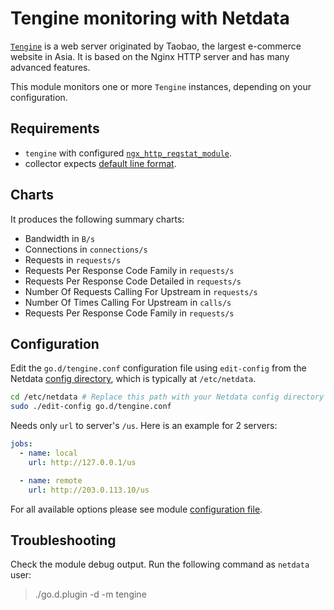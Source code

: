 <!--
title: "Tengine monitoring with Netdata"
custom_edit_url: https://github.com/netdata/go.d.plugin/edit/master/modules/tengine/README.md
sidebar_label: "Tengine"
-->

# Tengine monitoring with Netdata

[`Tengine`](https://tengine.taobao.org/) is a web server originated by Taobao, the largest e-commerce website in Asia.
It is based on the Nginx HTTP server and has many advanced features.

This module monitors one or more `Tengine` instances, depending on your configuration.

## Requirements

- `tengine` with configured [`ngx_http_reqstat_module`](http://tengine.taobao.org/document/http_reqstat.html).
- collector expects [default line format](http://tengine.taobao.org/document/http_reqstat.html).

## Charts

It produces the following summary charts:

- Bandwidth in `B/s`
- Connections in `connections/s`
- Requests in `requests/s`
- Requests Per Response Code Family in `requests/s`
- Requests Per Response Code Detailed in `requests/s`
- Number Of Requests Calling For Upstream in `requests/s`
- Number Of Times Calling For Upstream in `calls/s`
- Requests Per Response Code Family in `requests/s`

## Configuration

Edit the `go.d/tengine.conf` configuration file using `edit-config` from the
Netdata [config directory](https://learn.netdata.cloud/docs/configure/nodes), which is typically at `/etc/netdata`.

```bash
cd /etc/netdata # Replace this path with your Netdata config directory
sudo ./edit-config go.d/tengine.conf
```

Needs only `url` to server's `/us`. Here is an example for 2 servers:

```yaml
jobs:
  - name: local
    url: http://127.0.0.1/us

  - name: remote
    url: http://203.0.113.10/us
```

For all available options please see
module [configuration file](https://github.com/netdata/go.d.plugin/blob/master/config/go.d/tengine.conf).

## Troubleshooting

Check the module debug output. Run the following command as `netdata` user:

> ./go.d.plugin -d -m tengine
